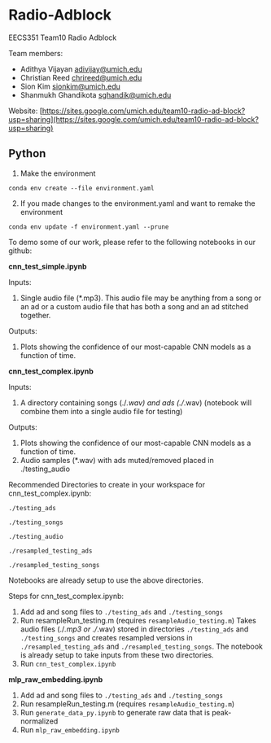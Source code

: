 # Radio-Adblock
EECS351 Team10 Radio Adblock

Team members: 
* Adithya Vijayan <adivijay@umich.edu>
* Christian Reed <chrireed@umich.edu>
* Sion Kim <sionkim@umich.edu>
* Shanmukh Ghandikota <sghandik@umich.edu>

Website: [https://sites.google.com/umich.edu/team10-radio-ad-block?usp=sharing](https://sites.google.com/umich.edu/team10-radio-ad-block?usp=sharing)

## Python

1. Make the environment
```
conda env create --file environment.yaml
```
2. If you made changes to the environment.yaml and want to remake the environment
```
conda env update -f environment.yaml --prune 
```
To demo some of our work, please refer to the following notebooks in our github:

**cnn_test_simple.ipynb**

Inputs: 
  1. Single audio file (*.mp3). This audio file may be anything from a song or an ad or a custom audio file that has both a song and an ad stitched together.
  
Outputs: 
  1. Plots showing the confidence of our most-capable CNN models as a function of time.
  
**cnn_test_complex.ipynb**

Inputs: 
  1. A directory containing songs (./*.wav) and ads (./*.wav) (notebook will combine them into a single audio file for testing)
  
Outputs: 
  1. Plots showing the confidence of our most-capable CNN models as a function of time.
  2. Audio samples (*.wav) with ads muted/removed placed in ./testing_audio

Recommended Directories to create in your workspace for cnn_test_complex.ipynb:

`./testing_ads`

`./testing_songs`

`./testing_audio`

`./resampled_testing_ads`

`./resampled_testing_songs`

Notebooks are already setup to use the above directories.

Steps for cnn_test_complex.ipynb:

  1. Add ad and song files to `./testing_ads` and `./testing_songs`
  2. Run resampleRun_testing.m (requires `resampleAudio_testing.m`) 
      Takes audio files (./*.mp3 or ./*.wav) stored in directories `./testing_ads` and `./testing_songs` and creates resampled versions in `./resampled_testing_ads` and `./resampled_testing_songs`. The notebook is already setup to take inputs from these two directories.
  3. Run `cnn_test_complex.ipynb`

**mlp_raw_embedding.ipynb**

1. Add ad and song files to `./testing_ads` and `./testing_songs`
2. Run resampleRun_testing.m (requires `resampleAudio_testing.m`) 
3. Run `generate_data_py.ipynb` to generate raw data that is peak-normalized
4. Run `mlp_raw_embedding.ipynb`
